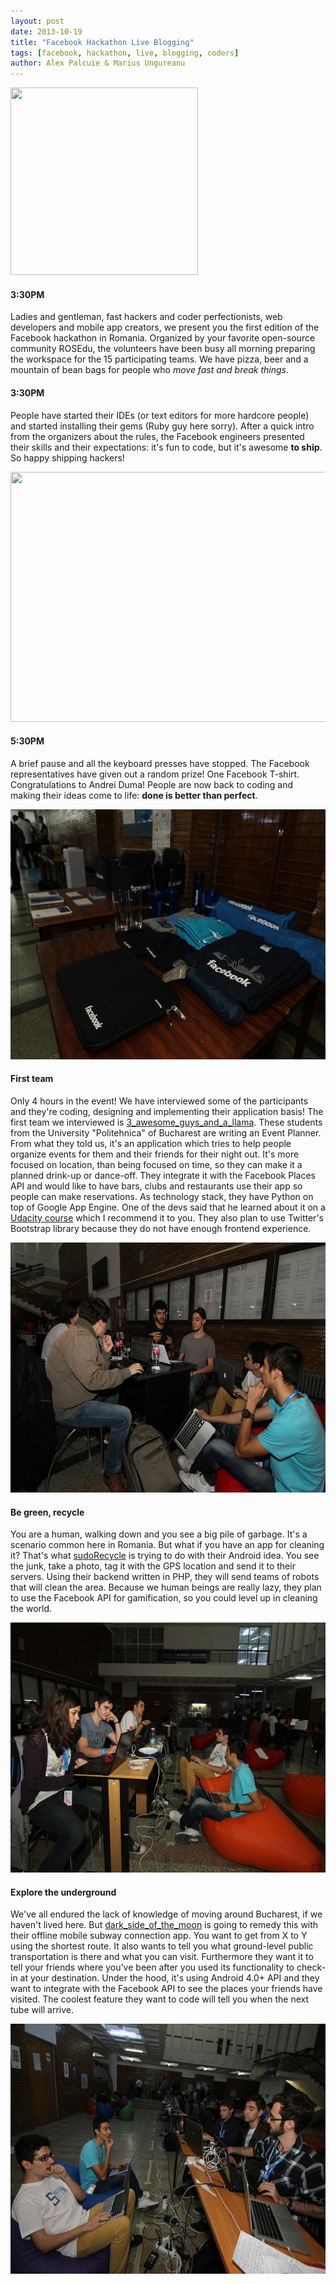 ```yaml
---
layout: post
date: 2013-10-19
title: "Facebook Hackathon Live Blogging"
tags: [facebook, hackathon, live, blogging, coders]
author: Alex Palcuie & Marius Ungureanu
---
```


<div class='right'>
<img width="300" height="300" src="http://distilleryimage10.ak.instagram.com/b88daa3e38a911e3893622000a1fcd0b_7.jpg">
</div>

#### 3:30PM

Ladies and gentleman, fast hackers and coder perfectionists, web developers and mobile app creators, we present you the first edition of the Facebook hackathon in Romania. Organized by your favorite open-source community ROSEdu, the volunteers have been busy all morning preparing the workspace for the 15 participating teams. We have pizza, beer and a mountain of bean bags for people who _move fast and break things_.

<div style="clear:both;"></div>

#### 3:30PM

People have started their IDEs (or text editors for more hardcore people) and started installing their gems (Ruby guy here sorry). After a quick intro from the organizers about the rules, the Facebook engineers presented their skills and their expectations: it's fun to code, but it's awesome **to ship**. So happy shipping hackers!


<div class="center">
<img width="600" height="400" src="https://fbcdn-sphotos-g-a.akamaihd.net/hphotos-ak-ash3/1381306_602864479775589_1298026562_n.jpg">
</div>

#### 5:30PM

A brief pause and all the keyboard presses have stopped. The Facebook representatives have given out a random prize! One Facebook T-shirt. Congratulations to Andrei Duma! People are now back to coding and making their ideas come to life: **done is better than perfect**.

<div class="center">
<img width="600" height="400" src="assets/facebook-hackathon/premii_facebook.jpg">
</div>

#### First team

Only 4 hours in the event! We have interviewed some of the participants and they're coding, designing and implementing their application basis! The first team we interviewed is [3_awesome_guys_and_a_llama](https://github.com/rosedu/3_awesome_guyes_and_a_llama). These students from the University "Politehnica" of Bucharest are writing an Event Planner. From what they told us, it's an application which tries to help people organize events for them and their friends for their night out. It's more focused on location, than being focused on time, so they can make it a planned drink-up or dance-off. They integrate it with the Facebook Places API and would like to have bars, clubs and restaurants use their app so people can make reservations. As technology stack, they have Python on top of Google App Engine. One of the devs said that he learned about it on a [Udacity course](https://www.udacity.com/course/cs253) which I recommend it to you. They also plan to use Twitter's Bootstrap library because they do not have enough frontend experience.

<div class="center">
<img width="600" height="400" src="assets/facebook-hackathon/two_guys_llama.JPG">
</div>

#### Be green, recycle

You are a human, walking down and you see a big pile of garbage. It's a scenario common here in Romania. But what if you have an app for cleaning it? That's what [sudoRecycle](https://github.com/rosedu/sudoRecycle) is trying to do with their Android idea. You see the junk, take a photo, tag it with the GPS location and send it to their servers. Using their backend written in PHP, they will send teams of robots that will clean the area. Because we human beings are really lazy, they plan to use the Facebook API for gamification, so you could level up in cleaning the world.

<div class="center">
<img width="600" height="400" src="assets/facebook-hackathon/sudo_recycle.JPG">
</div>

#### Explore the underground

We've all endured the lack of knowledge of moving around Bucharest, if we haven't lived here. But [dark_side_of_the_moon](https://github.co/rosedu/Dark_side_of_the_moon) is going to remedy this with their offline mobile subway connection app. You want to get from X to Y using the shortest route. It also wants to tell you what ground-level public transportation is there and what you can visit. Furthermore they want it to tell your friends where you've been after you used its functionality to check-in at your destination. Under the hood, it's using Android 4.0+ API and they want to integrate with the Facebook API to see the places your friends have visited. The coolest feature they want to code will tell you when the next tube will arrive.

<div class="center">
<img width="600" height="400" src="assets/facebook-hackathon/pink_floyd.jpg">
</div>
